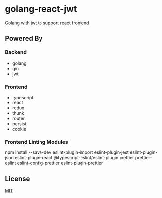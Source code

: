 # golang-react-jwt
Golang with jwt to support react frontend

## Powered By

### Backend
- golang
- gin
- jwt

### Frontend
- typescript
- react
- redux
- thunk
- router
- persist
- cookie

### Frontend Linting Modules
npm install --save-dev eslint-plugin-import eslint-plugin-jest eslint-plugin-json eslint-plugin-react @typescript-eslint/eslint-plugin prettier prettier-eslint eslint-config-prettier eslint-plugin-prettier

## License
[MIT](https://choosealicense.com/licenses/mit/)
